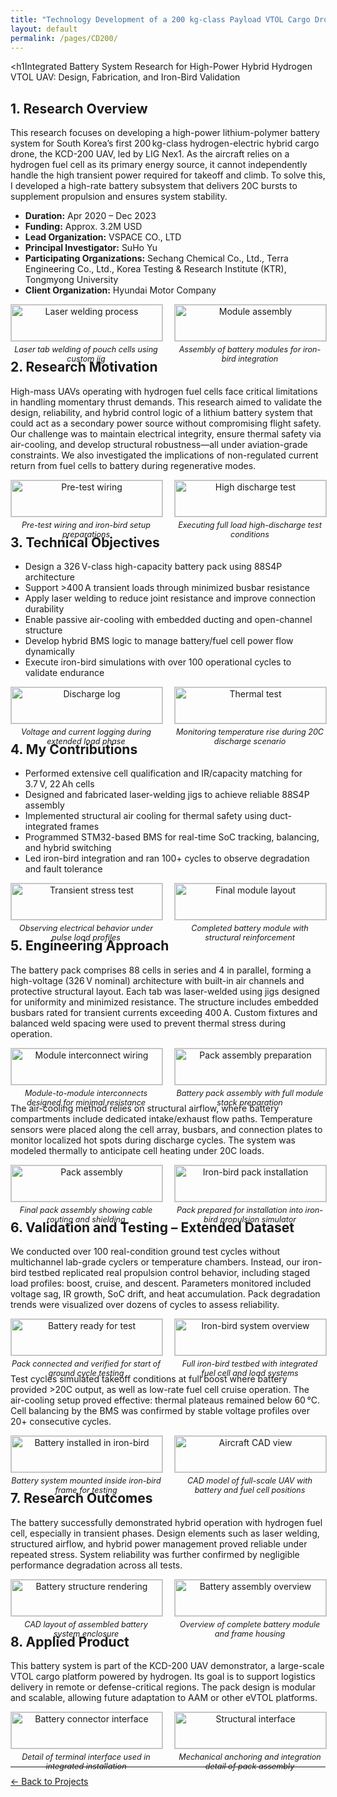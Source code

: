 ```yaml
---
title: "Technology Development of a 200 kg-class Payload VTOL Cargo Drone with Hydrogen Fuel Cell Power"
layout: default
permalink: /pages/CD200/
---
```


<h1Integrated Battery System Research for High-Power Hybrid Hydrogen VTOL UAV: Design, Fabrication, and Iron-Bird Validation</h1>


  <style>
    img {
      width: 100%;
      max-height: 300px;
      object-fit: contain;
      margin-bottom: 5px;
      border: 1px solid #ccc;
    }
    .image-pair {
      display: flex;
      gap: 20px;
      margin-bottom: 30px;
    }
    .image-pair div {
      flex: 1;
      text-align: center;
    }
    .caption {
      font-size: 0.9em;
      font-style: italic;
    }
  </style>
<body>

<h2>1. Research Overview</h2>
<p>This research focuses on developing a high-power lithium-polymer battery system for South Korea’s first 200 kg-class hydrogen-electric hybrid cargo drone, the KCD-200 UAV, led by LIG Nex1. As the aircraft relies on a hydrogen fuel cell as its primary energy source, it cannot independently handle the high transient power required for takeoff and climb. To solve this, I developed a high-rate battery subsystem that delivers 20C bursts to supplement propulsion and ensures system stability.</p>


- **Duration:** Apr 2020 – Dec 2023  
- **Funding:** Approx. 3.2M USD  
- **Lead Organization:** VSPACE CO., LTD  
- **Principal Investigator:** SuHo Yu  
- **Participating Organizations:** Sechang Chemical Co., Ltd., Terra Engineering Co., Ltd., Korea Testing & Research Institute (KTR), Tongmyong University  
- **Client Organization:** Hyundai Motor Company  



<div class="image-pair">
  <div>
    <img src="/assets/CD200/0.jpg" alt="Laser welding process">
    <div class="caption">Laser tab welding of pouch cells using custom jig</div>
  </div>
  <div>
    <img src="/assets/CD200/1.jpg" alt="Module assembly">
    <div class="caption">Assembly of battery modules for iron-bird integration</div>
  </div>
</div>

<h2>2. Research Motivation</h2>
<p>High-mass UAVs operating with hydrogen fuel cells face critical limitations in handling momentary thrust demands. This research aimed to validate the design, reliability, and hybrid control logic of a lithium battery system that could act as a secondary power source without compromising flight safety. Our challenge was to maintain electrical integrity, ensure thermal safety via air-cooling, and develop structural robustness—all under aviation-grade constraints. We also investigated the implications of non-regulated current return from fuel cells to battery during regenerative modes.</p>

<div class="image-pair">
  <div>
    <img src="/assets/CD200/2.jpg" alt="Pre-test wiring">
    <div class="caption">Pre-test wiring and iron-bird setup preparations</div>
  </div>
  <div>
    <img src="/assets/CD200/3.jpg" alt="High discharge test">
    <div class="caption">Executing full load high-discharge test conditions</div>
  </div>
</div>

<h2>3. Technical Objectives</h2>
<ul>
  <li>Design a 326 V-class high-capacity battery pack using 88S4P architecture</li>
  <li>Support >400 A transient loads through minimized busbar resistance</li>
  <li>Apply laser welding to reduce joint resistance and improve connection durability</li>
  <li>Enable passive air-cooling with embedded ducting and open-channel structure</li>
  <li>Develop hybrid BMS logic to manage battery/fuel cell power flow dynamically</li>
  <li>Execute iron-bird simulations with over 100 operational cycles to validate endurance</li>
</ul>

<div class="image-pair">
  <div>
    <img src="/assets/CD200/4.jpg" alt="Discharge log">
    <div class="caption">Voltage and current logging during extended load phase</div>
  </div>
  <div>
    <img src="/assets/CD200/5.jpg" alt="Thermal test">
    <div class="caption">Monitoring temperature rise during 20C discharge scenario</div>
  </div>
</div>

<h2>4. My Contributions</h2>
<ul>
  <li>Performed extensive cell qualification and IR/capacity matching for 3.7 V, 22 Ah cells</li>
  <li>Designed and fabricated laser-welding jigs to achieve reliable 88S4P assembly</li>
  <li>Implemented structural air cooling for thermal safety using duct-integrated frames</li>
  <li>Programmed STM32-based BMS for real-time SoC tracking, balancing, and hybrid switching</li>
  <li>Led iron-bird integration and ran 100+ cycles to observe degradation and fault tolerance</li>
</ul>

<div class="image-pair">
  <div>
    <img src="/assets/CD200/6.jpg" alt="Transient stress test">
    <div class="caption">Observing electrical behavior under pulse load profiles</div>
  </div>
  <div>
    <img src="/assets/CD200/7.jpg" alt="Final module layout">
    <div class="caption">Completed battery module with structural reinforcement</div>
  </div>
</div>

<h2>5. Engineering Approach</h2>
<p>The battery pack comprises 88 cells in series and 4 in parallel, forming a high-voltage (326 V nominal) architecture with built-in air channels and protective structural layout. Each tab was laser-welded using jigs designed for uniformity and minimized resistance. The structure includes embedded busbars rated for transient currents exceeding 400 A. Custom fixtures and balanced weld spacing were used to prevent thermal stress during operation.</p>
<div class="image-pair">
  <div>
    <img src="/assets/CD200/8.jpg" alt="Module interconnect wiring">
    <div class="caption">Module-to-module interconnects designed for minimal resistance</div>
  </div>
  <div>
    <img src="/assets/CD200/9.jpg" alt="Pack assembly preparation">
    <div class="caption">Battery pack assembly with full module stack preparation</div>
  </div>
</div>
<p>The air-cooling method relies on structural airflow, where battery compartments include dedicated intake/exhaust flow paths. Temperature sensors were placed along the cell array, busbars, and connection plates to monitor localized hot spots during discharge cycles. The system was modeled thermally to anticipate cell heating under 20C loads.</p>
<div class="image-pair">
  <div>
    <img src="/assets/CD200/10.jpg" alt="Pack assembly">
    <div class="caption">Final pack assembly showing cable routing and shielding</div>
  </div>
  <div>
    <img src="/assets/CD200/11.jpg" alt="Iron-bird pack installation">
    <div class="caption">Pack prepared for installation into iron-bird propulsion simulator</div>
  </div>
</div>

<h2>6. Validation and Testing – Extended Dataset</h2>
<p>We conducted over 100 real-condition ground test cycles without multichannel lab-grade cyclers or temperature chambers. Instead, our iron-bird testbed replicated real propulsion control behavior, including staged load profiles: boost, cruise, and descent. Parameters monitored included voltage sag, IR growth, SoC drift, and heat accumulation. Pack degradation trends were visualized over dozens of cycles to assess reliability.</p>
<div class="image-pair">
  <div>
    <img src="/assets/CD200/12.jpg" alt="Battery ready for test">
    <div class="caption">Pack connected and verified for start of ground cycle testing</div>
  </div>
  <div>
    <img src="/assets/CD200/13.jpg" alt="Iron-bird system overview">
    <div class="caption">Full iron-bird testbed with integrated fuel cell and load systems</div>
  </div>
</div>
<p>Test cycles simulated takeoff conditions at full boost where battery provided >20C output, as well as low-rate fuel cell cruise operation. The air-cooling setup proved effective: thermal plateaus remained below 60 °C. Cell balancing by the BMS was confirmed by stable voltage profiles over 20+ consecutive cycles.</p>
<div class="image-pair">
  <div>
    <img src="/assets/CD200/14.jpg" alt="Battery installed in iron-bird">
    <div class="caption">Battery system mounted inside iron-bird frame for testing</div>
  </div>
  <div>
    <img src="/assets/CD200/15.jpg" alt="Aircraft CAD view">
    <div class="caption">CAD model of full-scale UAV with battery and fuel cell positions</div>
  </div>
</div>

<h2>7. Research Outcomes</h2>
<p>The battery successfully demonstrated hybrid operation with hydrogen fuel cell, especially in transient phases. Design elements such as laser welding, structured airflow, and hybrid power management proved reliable under repeated stress. System reliability was further confirmed by negligible performance degradation across all tests.</p>
<div class="image-pair">
  <div>
    <img src="/assets/CD200/16.jpg" alt="Battery structure rendering">
    <div class="caption">CAD layout of assembled battery system enclosure</div>
  </div>
  <div>
    <img src="/assets/CD200/17.jpg" alt="Battery assembly overview">
    <div class="caption">Overview of complete battery module and frame housing</div>
  </div>
</div>

<h2>8. Applied Product</h2>
<p>This battery system is part of the KCD-200 UAV demonstrator, a large-scale VTOL cargo platform powered by hydrogen. Its goal is to support logistics delivery in remote or defense-critical regions. The pack design is modular and scalable, allowing future adaptation to AAM or other eVTOL platforms.</p>
<div class="image-pair">
  <div>
    <img src="/assets/CD200/18.jpg" alt="Battery connector interface">
    <div class="caption">Detail of terminal interface used in integrated installation</div>
  </div>
  <div>
    <img src="/assets/CD200/19.jpg" alt="Structural interface">
    <div class="caption">Mechanical anchoring and integration detail of pack assembly</div>
  </div>
</div>

</body>

<hr>
<p><a href="{{ site.baseurl }}/projects/">← Back to Projects</a></p>
